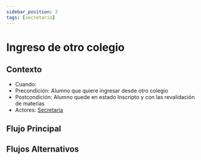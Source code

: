 ```yaml
---
sidebar_position: 2
tags: [secretaria]
---
```


# Ingreso de otro colegio

## Contexto

- Cuando:
- Precondición: Alumno que quiere ingresar desde otro colegio
- Postcondición: Alumno quede en estado Inscripto y con las revalidación de materias
- Actores: [Secretaria](/tags/secretaria)

## Flujo Principal

## Flujos Alternativos
